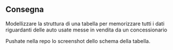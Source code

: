 ## Consegna
Modellizzare la struttura di una tabella per memorizzare tutti i dati riguardanti delle auto usate messe in vendita da un concessionario

Pushate nella repo lo screenshot dello schema della tabella.